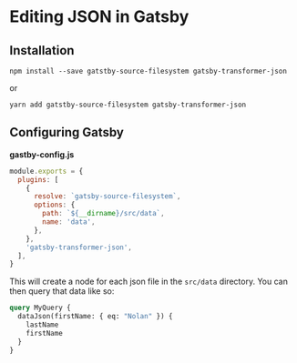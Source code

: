 # Editing JSON in Gatsby

## Installation

```
npm install --save gatstby-source-filesystem gatsby-transformer-json
```

or

```
yarn add gatstby-source-filesystem gatsby-transformer-json
```

## Configuring Gatsby

**gastby-config.js**

```javascript
module.exports = {
  plugins: [
    {
      resolve: `gatsby-source-filesystem`,
      options: {
        path: `${__dirname}/src/data`,
        name: 'data',
      },
    },
    'gatsby-transformer-json',
  ],
}
```

This will create a node for each json file in the `src/data` directory. You can then query that data like so:

```graphql
query MyQuery {
  dataJson(firstName: { eq: "Nolan" }) {
    lastName
    firstName
  }
}
```

